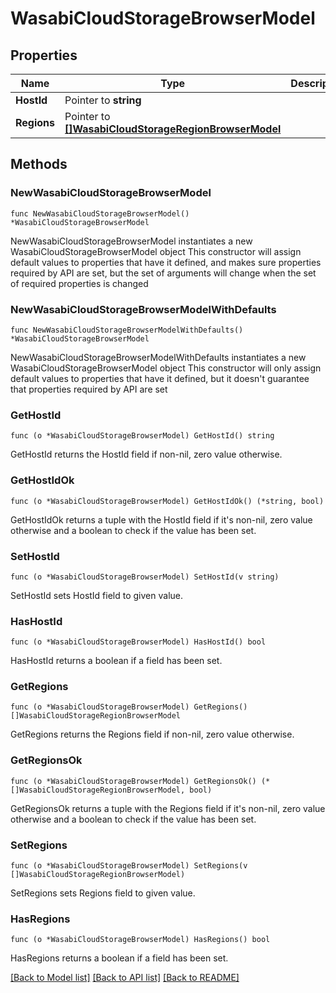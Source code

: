 # WasabiCloudStorageBrowserModel

## Properties

Name | Type | Description | Notes
------------ | ------------- | ------------- | -------------
**HostId** | Pointer to **string** |  | [optional] 
**Regions** | Pointer to [**[]WasabiCloudStorageRegionBrowserModel**](WasabiCloudStorageRegionBrowserModel.md) |  | [optional] 

## Methods

### NewWasabiCloudStorageBrowserModel

`func NewWasabiCloudStorageBrowserModel() *WasabiCloudStorageBrowserModel`

NewWasabiCloudStorageBrowserModel instantiates a new WasabiCloudStorageBrowserModel object
This constructor will assign default values to properties that have it defined,
and makes sure properties required by API are set, but the set of arguments
will change when the set of required properties is changed

### NewWasabiCloudStorageBrowserModelWithDefaults

`func NewWasabiCloudStorageBrowserModelWithDefaults() *WasabiCloudStorageBrowserModel`

NewWasabiCloudStorageBrowserModelWithDefaults instantiates a new WasabiCloudStorageBrowserModel object
This constructor will only assign default values to properties that have it defined,
but it doesn't guarantee that properties required by API are set

### GetHostId

`func (o *WasabiCloudStorageBrowserModel) GetHostId() string`

GetHostId returns the HostId field if non-nil, zero value otherwise.

### GetHostIdOk

`func (o *WasabiCloudStorageBrowserModel) GetHostIdOk() (*string, bool)`

GetHostIdOk returns a tuple with the HostId field if it's non-nil, zero value otherwise
and a boolean to check if the value has been set.

### SetHostId

`func (o *WasabiCloudStorageBrowserModel) SetHostId(v string)`

SetHostId sets HostId field to given value.

### HasHostId

`func (o *WasabiCloudStorageBrowserModel) HasHostId() bool`

HasHostId returns a boolean if a field has been set.

### GetRegions

`func (o *WasabiCloudStorageBrowserModel) GetRegions() []WasabiCloudStorageRegionBrowserModel`

GetRegions returns the Regions field if non-nil, zero value otherwise.

### GetRegionsOk

`func (o *WasabiCloudStorageBrowserModel) GetRegionsOk() (*[]WasabiCloudStorageRegionBrowserModel, bool)`

GetRegionsOk returns a tuple with the Regions field if it's non-nil, zero value otherwise
and a boolean to check if the value has been set.

### SetRegions

`func (o *WasabiCloudStorageBrowserModel) SetRegions(v []WasabiCloudStorageRegionBrowserModel)`

SetRegions sets Regions field to given value.

### HasRegions

`func (o *WasabiCloudStorageBrowserModel) HasRegions() bool`

HasRegions returns a boolean if a field has been set.


[[Back to Model list]](../README.md#documentation-for-models) [[Back to API list]](../README.md#documentation-for-api-endpoints) [[Back to README]](../README.md)


